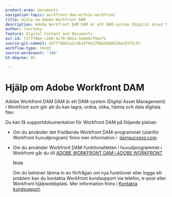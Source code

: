 ```yaml
---
product-area: documents
navigation-topic: workfront-dam-within-workfront
title: Hjälp om Adobe Workfront DAM
description: Adobe Workfront DAM DAM är ett DAM-system (Digital Asset Management) i Workfront som gör att du kan lagra, ordna, söka, hämta och dela digitala filer.
author: Courtney
feature: Digital Content and Documents
exl-id: f1f7706e-c2b8-4c78-982a-1e644cf9eef2
source-git-commit: ddff70b61a2c3b3479e278bb3bb8628ac83f5c97
workflow-type: tm+mt
source-wordcount: '144'
ht-degree: 0%

---
```


# Hjälp om Adobe Workfront DAM

Adobe Workfront DAM DAM är ett DAM-system (Digital Asset Management) i Workfront som gör att du kan lagra, ordna, söka, hämta och dela digitala filer.

Du kan få supportdokumentation för Workfront DAM på följande platser:

* Om du använder det fristående Workfront DAM-programmet (utanför Workfront huvudprogram) finns mer information i  [damsuccess.com](https://www.damsuccess.com).
* Om du använder Workfront DAM-funktionaliteten i huvudprogrammet i Workfront går du till [ADOBE WORKFRONT DAM i ADOBE WORKFRONT](../../documents/workfront-dam-within-workfront/workfront-dam-in-workfrontt.md)

  >[!NOTE]
  >
  >Om du behöver lämna in en förfrågan om nya funktioner eller logga ett problem kan du kontakta Workfront kundsupport via telefon, e-post eller Workfront hjälpwebbplats. Mer information finns i [Kontakta kundsupport](../../workfront-basics/tips-tricks-and-troubleshooting/contact-customer-support.md).
